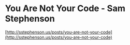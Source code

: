 <!--
id: 37896848294
link: http://tumblr.atmos.org/post/37896848294/you-are-not-your-code-sam-stephenson
slug: you-are-not-your-code-sam-stephenson
date: Thu Dec 13 2012 23:44:48 GMT-0800 (PST)
publish: 2012-12-013
tags: 
title: You Are Not Your Code - Sam Stephenson
-->


You Are Not Your Code - Sam Stephenson
======================================

[http://sstephenson.us/posts/you-are-not-your-code](http://sstephenson.us/posts/you-are-not-your-code)

